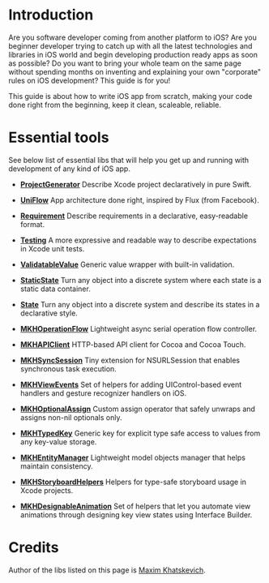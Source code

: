 # Introduction

Are you software developer coming from another platform to iOS? Are you beginner developer trying to catch up with all the latest technologies and libraries in iOS world and begin developing production ready apps as soon as possible? Do you want to bring your whole team on the same page without spending months on inventing and explaining your own "corporate" rules on iOS development? This guide is for you!

This guide is about how to write iOS app from scratch, making your code done right from the beginning, keep it clean, scaleable, reliable.

# Essential tools

See below list of essential libs that will help you get up and running with development of any kind of iOS app.

- **[ProjectGenerator](https://XCEssentials.github.io/ProjectGenerator)**
  Describe Xcode project declaratively in pure Swift.

- **[UniFlow](https://XCEssentials.github.io/UniFlow)**
  App architecture done right, inspired by Flux (from Facebook).

- **[Requirement](https://XCEssentials.github.io/Requirement)**
  Describe requirements in a declarative, easy-readable format.

- **[Testing](https://XCEssentials.github.io/Testing)**
  A more expressive and readable way to describe expectations in Xcode unit tests.

- **[ValidatableValue](https://xcessentials.github.io/ValidatableValue/)**
  Generic value wrapper with built-in validation.

- **[StaticState](https://xcessentials.github.io/StaticState)**
  Turn any object into a discrete system where each state is a static data container.

- **[State](https://xcessentials.github.io/State)**
  Turn any object into a discrete system and describe its states in a declarative style.

- **[MKHOperationFlow](https://github.com/maximkhatskevich/MKHOperationFlow)**
  Lightweight async serial operation flow controller.

- **[MKHAPIClient](https://github.com/maximkhatskevich/MKHAPIClient)**
  HTTP-based API client for Cocoa and Cocoa Touch.

- **[MKHSyncSession](https://github.com/maximkhatskevich/MKHSyncSession)**
  Tiny extension for NSURLSession that enables synchronous task execution.

- **[MKHViewEvents](https://github.com/maximkhatskevich/MKHViewEvents)**
  Set of helpers for adding UIControl-based event handlers and gesture recognizer handlers on iOS.

- **[MKHOptionalAssign](https://github.com/maximkhatskevich/MKHOptionalAssign)**
  Custom assign operator that safely unwraps and assigns non-nil optionals only.

- **[MKHTypedKey](https://github.com/maximkhatskevich/MKHTypedKey)**
  Generic key for explicit type safe access to values from any key-value storage.

- **[MKHEntityManager](https://github.com/maximkhatskevich/MKHEntityManager)**
  Lightweight model objects manager that helps maintain consistency.

- **[MKHStoryboardHelpers](https://github.com/maximkhatskevich/MKHStoryboardHelpers)**
  Helpers for type-safe storyboard usage in Xcode projects.

- **[MKHDesignableAnimation](https://github.com/maximkhatskevich/MKHDesignableAnimation)**
  Set of helpers that let you automate view animations through designing key view states using Interface Builder.

# Credits

Author of the libs listed on this page is [Maxim Khatskevich](http://mkh72.me).